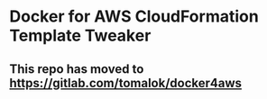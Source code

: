 # Docker for AWS CloudFormation Template Tweaker

## This repo has moved to https://gitlab.com/tomalok/docker4aws
